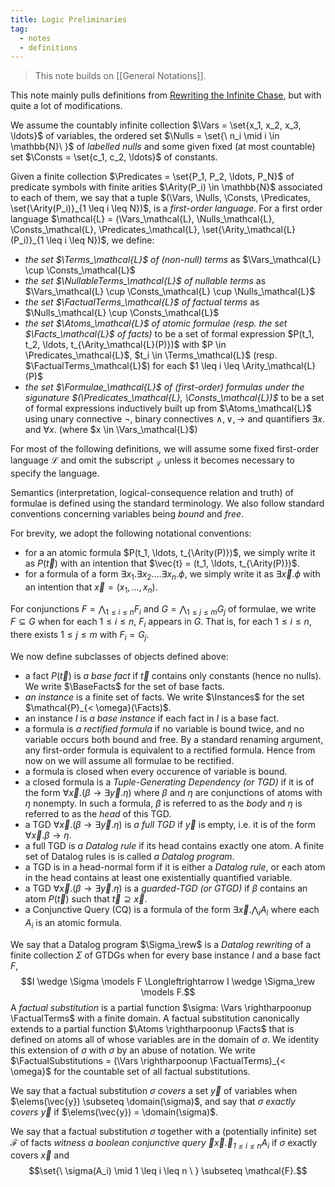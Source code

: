 ```yaml
---
title: Logic Preliminaries
tag:
  - notes
  - definitions
---
```


> This note builds on [[General Notations]].

This note mainly pulls definitions from [Rewriting the Infinite Chase](https://krr-oxford.github.io/Guarded-saturation/files/p2537-benedikt-long.pdf), but with quite a lot of modifications.

We assume the countably infinite collection $\Vars = \set{x_1, x_2, x_3, \ldots}$ of variables, the ordered set $\Nulls = \set{\ n_i \mid i \in \mathbb{N}\ }$ of *labelled nulls* and some given fixed (at most countable) set $\Consts = \set{c_1, c_2, \ldots}$ of constants.

Given a finite collection $\Predicates = \set{P_1, P_2, \ldots, P_N}$ of predicate symbols with finite arities $\Arity(P_i) \in \mathbb{N}$ associated to each of them, we say that a tuple $(\Vars, \Nulls, \Consts, \Predicates, \set{\Arity(P_i)}_{1 \leq i \leq N})$, is a *first-order language*. For a first order language $\mathcal{L} = (\Vars_\mathcal{L}, \Nulls_\mathcal{L}, \Consts_\mathcal{L}, \Predicates_\mathcal{L}, \set{\Arity_\mathcal{L}(P_i)}_{1 \leq i \leq N})$, we define:
 - *the set $\Terms_\mathcal{L}$ of (non-null) terms* as $\Vars_\mathcal{L} \cup \Consts_\mathcal{L}$
 - *the set $\NullableTerms_\mathcal{L}$ of nullable terms* as $\Vars_\mathcal{L} \cup \Consts_\mathcal{L} \cup \Nulls_\mathcal{L}$
 - _the set $\FactualTerms_\mathcal{L}$ of factual terms_ as $\Nulls_\mathcal{L} \cup \Consts_\mathcal{L}$
 - _the set $\Atoms_\mathcal{L}$ of atomic formulae (resp. the set $\Facts_\mathcal{L}$ of facts)_ to be a set of formal expression $P(t_1, t_2, \ldots, t_{\Arity_\mathcal{L}(P)})$ with $P \in \Predicates_\mathcal{L}$, $t_i \in \Terms_\mathcal{L}$ (resp. $\FactualTerms_\mathcal{L}$) for each $1 \leq i \leq \Arity_\mathcal{L}(P)$
 - *the set $\Formulae_\mathcal{L}$ of (first-order) formulas under the sigunature $(\Predicates_\mathcal{L}, \Consts_\mathcal{L})$* to be a set of formal expressions inductively built up from $\Atoms_\mathcal{L}$ using unary connective $\neg$, binary connectives $\wedge, \vee, \rightarrow$ and quantifiers $\exists x.$ and $\forall x.$ (where $x \in \Vars_\mathcal{L}$)

For most of the following definitions, we will assume some fixed first-order language $\mathcal{L}$ and omit the subscript $_\mathcal{L}$ unless it becomes necessary to specify the language.

Semantics (interpretation, logical-consequence relation and truth) of formulae is defined using the standard terminology. We also follow standard conventions concerning variables being *bound* and *free*.

For brevity, we adopt the following notational conventions:
  - for a an atomic formula $P(t_1, \ldots, t_{\Arity(P)})$, we simply write it as $P(\vec{t})$ with an intention that $\vec{t} = (t_1, \ldots, t_{\Arity(P)})$.
  - for a formula of a form $\exists x_1. \exists x_2. \ldots \exists x_n. \phi$, we simply write it as $\exists \vec{x}. \phi$ with an intention that $\vec{x} = (x_1, \ldots, x_n)$.

For conjunctions $F = \bigwedge_{1 \leq i \leq n} F_i$ and $G = \bigwedge_{1 \leq j \leq m} G_j$ of formulae, we write $F \subseteq G$ when for each $1 \leq i \leq n$, $F_i$ appears in $G$. That is, for each $1 \leq i \leq n$, there exists $1 \leq j \leq m$ with $F_i = G_j$.

We now define subclasses of objects defined above:
  - a fact $P(\vec{t})$ is *a base fact* if $\vec{t}$ contains only constants (hence no nulls). We write $\BaseFacts$ for the set of base facts.
  - *an instance* is a finite set of facts. We write $\Instances$ for the set $\mathcal{P}_{< \omega}(\Facts)$.
  - an instance $I$ is *a base instance* if each fact in $I$ is a base fact.
  - a formula is *a rectified formula* if no variable is bound twice, and no variable occurs both bound and free. By a standard renaming argument, any first-order formula is equivalent to a rectified formula. Hence from now on we will assume all formulae to be rectified.
  - a formula is closed when every occurence of variable is bound.
  - a closed formula is a *Tuple-Generating Dependency (or TGD)* if it is of the form $\forall \vec{x}. (\beta \rightarrow \exists \vec{y}. \eta)$ where $\beta$ and $\eta$ are conjunctions of atoms with $\eta$ nonempty. In such a formula, $\beta$ is referred to as the *body* and $\eta$ is referred to as the *head* of this TGD.
  - a TGD $\forall \vec{x}. (\beta \rightarrow \exists \vec{y}. \eta)$ is *a full TGD* if $\vec{y}$ is empty, i.e. it is of the form $\forall \vec{x}. \beta \rightarrow \eta$.
  - a full TGD is *a Datalog rule* if its head contains exactly one atom. A finite set of Datalog rules is is called *a Datalog program*.
  - a TGD is in a head-normal form if it is either a *Datalog rule*, or each atom in the head contains at least one existentially quantified variable.
  - a TGD $\forall \vec{x}. (\beta \rightarrow \exists \vec{y}. \eta)$ is a *guarded-TGD (or GTGD)* if $\beta$ contains an atom $P(\vec{t})$ such that $\vec{t} \supseteq \vec{x}$.
  - a Conjunctive Query (CQ) is a formula of the form $\exists \vec{x}. \bigwedge_i A_i$ where each $A_i$ is an atomic formula.

We say that a Datalog program $\Sigma_\rew$ is a *Datalog rewriting* of a finite collection $\Sigma$ of GTDGs when for every base instance $I$ and a base fact $F$, $$I \wedge \Sigma \models F \Longleftrightarrow I \wedge \Sigma_\rew \models F.$$
A *factual substitution* is a partial function $\sigma: \Vars \rightharpoonup \FactualTerms$ with a finite domain. A factual substitution canonically extends to a partial function $\Atoms \rightharpoonup \Facts$ that is defined on atoms all of whose variables are in the domain of $\sigma$. We identity this extension of $\sigma$ with $\sigma$ by an abuse of notation. We write $\FactualSubstitutions = (\Vars \rightharpoonup \FactualTerms)_{< \omega}$ for the countable set of all factual substitutions.

We say that a factual substitution $\sigma$ *covers* a set $\vec{y}$ of variables when $\elems(\vec{y}) \subseteq \domain(\sigma)$, and say that $\sigma$ *exactly covers $\vec{y}$* if $\elems(\vec{y}) = \domain(\sigma)$.

We say that a factual substitution $\sigma$ together with a (potentially infinite) set $\mathcal{F}$ of facts *witness a boolean conjunctive query $\exists \vec{x}. \bigwedge_{1 \leq i \leq n} A_i$* if $\sigma$ exactly covers $\vec{x}$ and $$\set{\ \sigma(A_i) \mid 1 \leq i \leq n \ } \subseteq \mathcal{F}.$$